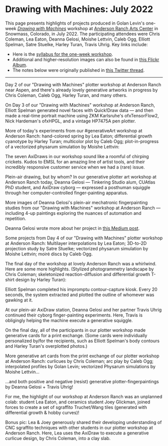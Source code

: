 # Drawing with Machines: July 2022

This page presents highlights of projects produced in Golan Levin's one-week [*Drawing with Machines*](https://www.andersonranch.org/workshops/workshop/drawing-with-machines-p0814-22/) workshop at [Anderson Ranch Arts Center](https://www.andersonranch.org/) in Snowmass, Colorado, in July 2022. The participating attendees were Chris Coleman, Lea Eaton, Deanna Gelosi, Moishe Lettvin, Caleb Ogg, Elliott Spelman, Satre Stuelke, Harley Turan, Travis Uhrig. Key links include: 

* Here is the [syllabus for the one-week workshop](syllabus.md).
* Additional and higher-resolution images can also be found in [this Flickr Album](https://flickr.com/photos/golanlevin/albums/72177720301016071/).
* The notes below were originally published in [this Twitter thread](https://x.com/golan/status/1552039797023055874).

---

Day 2 of our "Drawing with Machines" plotter workshop at Anderson Ranch near Aspen, and there's already lovely generative artworks in progress by Chris Coleman, Caleb Ogg, Harley Turan, and many others.


On Day 3 of our "Drawing with Machines" workshop at Anderson Ranch, Elliott Spelman generated novel faces with Quick!Draw data — and then made a real-time portrait machine using ZKM Karlsruhe's ofxTensorFlow2, Nick Hardeman's ofxHPGL, and a vintage HP7475A pen plotter.


More of today's experiments from our #generativeArt workshop at Anderson Ranch: hand-colored spring by Lea Eaton; differential growth cyanotype by Harley Turan; multicolor plot by Caleb Ogg; plot-in-progress of a vectorized physarum simulation by Moishe Lettvin:


The seven AxiDraws in our workshop sound like a roomful of chirping crickets. Kudos to EMSL for an amazing line of artist tools, and their incredibly responsive customer service when we had a (rare) issue.


Plein-air drawing, but by whom? In our generative plotter art workshop at Anderson Ranch today, Deanna Gelosi — Tinkering Studio alum, CUAtlas PhD student, and AxiDraw cyborg — expressed a posthuman squiggle through her computer-controlled finger-painting apparatus.


More images of Deanna Gelosi's plein-air mechatronic fingerpainting studies from our "Drawing with Machines" workshop at Anderson Ranch — including 4-up paintings exploring the nuances of automation and repetition.


Deanna Gelosi wrote more about her project in [this Medium post](https://medium.com/@deannagelosi/computer-controlled-finger-painting-352767a39358).


Some projects from Day 4 of our "Drawing with Machines" plotter workshop at Anderson Ranch: Multilayer interpolations by Lea Eaton; 3D-to-2D projection study by Satre Stuelke; vectorized physarum simulation by Moishe Lettvin; moiré discs by Caleb Ogg.


The final day of the workshop at lovely Anderson Ranch was a whirlwind. Here are some more highlights. (Stylized photogrammetry landscape by Chris Coleman; skeletonized reaction-diffusion and differential growth T-shirt design by Harley Turan):


Elliott Spelman completed his impromptu contour-capture kiosk. Every 20 seconds, the system extracted and plotted the outline of whomever was gawking at it.
 

At our plein-air AxiDraw station, Deanna Gelosi and her partner Travis Uhrig continued their cyborg finger-painting experiments. Here, Travis is obligingly helping the machine execute a generative squiggle.
 

On the final day, all of the participants in our plotter workshop made generative cards for a print exchange. (Some cards were individually personalized by/for the recipients, such as Elliott Spelman's body contours and Harley Turan's overplotted photos.)


More generative art cards from the print exchange of our plotter workshop at Anderson Ranch: curlicues by Chris Coleman; arc play by Caleb Ogg; interpolated profiles by Golan Levin; vectorized Physarum simulations by Moishe Lettvin...


...and both positive and negative (resist) generative plotter-fingerpaintings by Deanna Gelosi + Travis Uhrig!


For me, the highlight of our workshop at Anderson Ranch was an unplanned colab: student Lea Eaton, and ceramics student Joey Glickman, joined forces to create a set of sgraffito Truchet/Wang tiles (generated with differential growth & hobby curves)!
 

Bonus pic: Lea & Joey generously shared their developing understanding of CNC sgraffito techniques with other students in our plotter workshop at Anderson Ranch. Here, Lea uses the AxiDraw to execute a generative curlicue design, by Chris Coleman, into a clay slab.